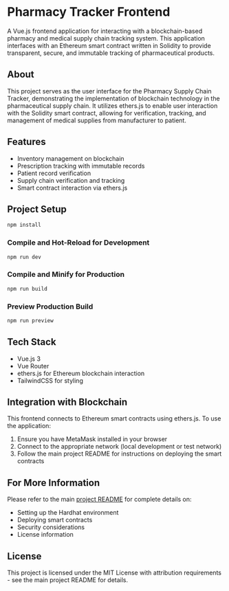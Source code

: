 # Pharmacy Tracker Frontend

A Vue.js frontend application for interacting with a blockchain-based pharmacy and medical supply chain tracking system. This application interfaces with an Ethereum smart contract written in Solidity to provide transparent, secure, and immutable tracking of pharmaceutical products.

## About

This project serves as the user interface for the Pharmacy Supply Chain Tracker, demonstrating the implementation of blockchain technology in the pharmaceutical supply chain. It utilizes ethers.js to enable user interaction with the Solidity smart contract, allowing for verification, tracking, and management of medical supplies from manufacturer to patient.

## Features

- Inventory management on blockchain
- Prescription tracking with immutable records
- Patient record verification
- Supply chain verification and tracking
- Smart contract interaction via ethers.js

## Project Setup

```sh
npm install
```

### Compile and Hot-Reload for Development

```sh
npm run dev
```

### Compile and Minify for Production

```sh
npm run build
```

### Preview Production Build

```sh
npm run preview
```

## Tech Stack

- Vue.js 3
- Vue Router
- ethers.js for Ethereum blockchain interaction
- TailwindCSS for styling

## Integration with Blockchain

This frontend connects to Ethereum smart contracts using ethers.js. To use the application:

1. Ensure you have MetaMask installed in your browser
2. Connect to the appropriate network (local development or test network)
3. Follow the main project README for instructions on deploying the smart contracts

## For More Information

Please refer to the main [project README](../README.md) for complete details on:

- Setting up the Hardhat environment
- Deploying smart contracts
- Security considerations
- License information

## License

This project is licensed under the MIT License with attribution requirements - see the main project README for details.
